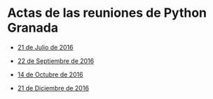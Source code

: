 # Actas de las reuniones de Python Granada

- [21 de Julio de 2016](https://github.com/PythonGranada/organization/blob/master/2016-07-21-reunion.md)

- [22 de Septiembre de 2016](https://github.com/PythonGranada/organization/blob/master/2016-09-22-reunion.md)

- [14 de Octubre de 2016](https://github.com/PythonGranada/organization/blob/master/2016-10-14-reunion.md)

- [21 de Diciembre de 2016](https://github.com/PythonGranada/organization/blob/master/2016-07-21-reunion.md)
